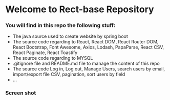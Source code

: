 # Welcome to Rect-base Repository

### You will find in this repo the following stuff:
* The java source used to create website by spring boot
* The source code regarding to React, React DOM, React Router DOM, React Bootstrap, Font Awesome, Axios, Lodash, PapaParse, React CSV, React Paginate, React Toastify
* The source code regarding to MYSQL
* .gitignore file and README.md file to manage the content of this repo
* The source code Log in, Log out, Manage Users, search users by email, import/export file CSV, pagination, sort users by field
* ...

### Screen shot